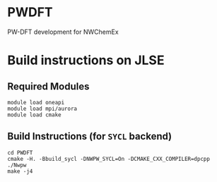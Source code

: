 # PWDFT
PW-DFT development for NWChemEx

# Build instructions on JLSE

## Required Modules
```
module load oneapi
module load mpi/aurora
module load cmake
```

## Build Instructions (for `SYCL` backend)
```
cd PWDFT
cmake -H. -Bbuild_sycl -DNWPW_SYCL=On -DCMAKE_CXX_COMPILER=dpcpp ./Nwpw
make -j4
```